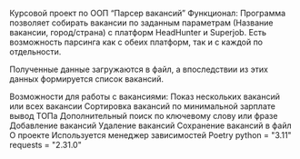 Курсовой проект по ООП “Парсер вакансий”
Функционал:
Программа позволяет собирать вакансии по заданным параметрам (Название вакансии, город/страна) с платформ HeadHunter и Superjob. Есть возможность парсинга как с обеих платформ, так и с каждой по отдельности.

Полученные данные загружаются в файл, а впоследствии из этих данных формируется список вакансий.

Возможности для работы с вакансиями:
Показ нескольких вакансий или всех вакансии
Сортировка вакансий по минимальной зарплате вывод ТОПа
Дополнительный поиск по ключевому слову или фразе
Добавление вакансий
Удаление вакансий
Сохранение вакансий в файл
О проекте
Используется менеджер зависимостей Poetry
python = "3.11"
requests = "2.31.0"